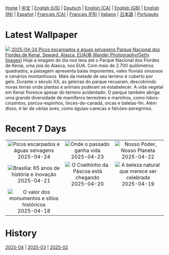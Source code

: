 [Home](../README.md) | [中文](zh-CN.md) | [English (US)](en-US.md) | [Deutsch](de-DE.md) | [English (CA)](en-CA.md) | [English (GB)](en-GB.md) | [English (IN)](en-IN.md) | [Español](es-ES.md) | [Français (CA)](fr-CA.md) | [Français (FR)](fr-FR.md) | [Italiano](it-IT.md) | [日本語](ja-JP.md) | [Português](pt-BR.md)

# Latest Wallpaper
![](https://www.bing.com/th?id=OHR.KenaiSpires_PT-BR2765699166_UHD.jpg)
[2025-04-24 Picos escarpados e águas selvagens Parque Nacional dos Fiordes de Kenai, Seward, Alasca, EUA(© Wander Photography/Getty Images)](https://www.bing.com/th?id=OHR.KenaiSpires_PT-BR2765699166_UHD.jpg)
Hoje a imagem do dia nos leva até o Parque Nacional dos Fiordes de Kenai, uma joia do Alasca, nos EUA. Com mais de 2.700 quilômetros quadrados, a paisagem apresenta baías imponentes, vales fluviais sinuosos e cenários montanhosos. Mais da metade de seu terreno é coberto por gelo. Durante o século XX, as geleiras do parque recuaram, descobrindo novas terras onde plantas e animais puderam se estabelecer. A vida vegetal em Kenai floresce apesar do terreno acidentado. O parque também abriga uma grande diversidade de mamíferos terrestres e marinhos, como lobos-cinzentos, porcos-espinhos, linces-do-canadá, orcas e baleias-fin. Além disso, é lar de várias aves, como águias-carecas e falcões-peregrinos.

# Recent 7 Days
|  |  |  |
|:---:|:---:|:---:|
| ![](https://www.bing.com/th?id=OHR.KenaiSpires_PT-BR2765699166_400x240.jpg "Picos escarpados e águas selvagens") 2025-04-24 | ![](https://www.bing.com/th?id=OHR.GlobeTheatre_PT-BR2484921869_400x240.jpg "Onde o passado ganha vida") 2025-04-23 | ![](https://www.bing.com/th?id=OHR.YellowstoneSpring_PT-BR0628932864_400x240.jpg "Nosso Poder, Nosso Planeta") 2025-04-22 |
| ![](https://www.bing.com/th?id=OHR.AniversarioBrasilia_PT-BR0404109011_400x240.jpg "Brasília: 65 anos de história e inovação") 2025-04-21 | ![](https://www.bing.com/th?id=OHR.BunnyLove_PT-BR9190228390_400x240.jpg "O Coelhinho da Páscoa está chegando") 2025-04-20 | ![](https://www.bing.com/th?id=OHR.ZionValley_PT-BR8868751465_400x240.jpg "A beleza natural que merece ser celebrada") 2025-04-19 |
| ![](https://www.bing.com/th?id=OHR.GoremeTurkey_PT-BR0414820680_400x240.jpg "O valor dos monumentos e sítios históricos") 2025-04-18 |  |  |

# History
[2025-04](../archives/wallpaper/pt-BR/w_2025_04.md) | [2025-03](../archives/wallpaper/pt-BR/w_2025_03.md) | [2025-02](../archives/wallpaper/pt-BR/w_2025_02.md)
